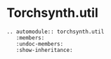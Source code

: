 Torchsynth.util
===============

```{eval-rst}
.. automodule:: torchsynth.util
   :members:
   :undoc-members:
   :show-inheritance:
```